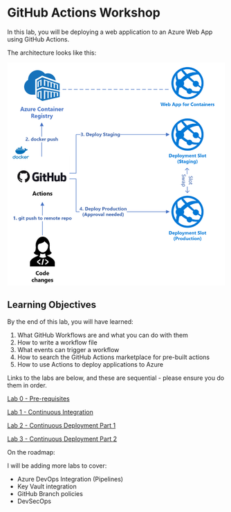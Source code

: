 # GitHub Actions Workshop

In this lab, you will be deploying a web application to an Azure Web App using GitHub Actions.

The architecture looks like this:

<img src="architecture.PNG">

## Learning Objectives

By the end of this lab, you will have learned:

1. What GitHub Workflows are and what you can do with them
1. How to write a workflow file
1. What events can trigger a workflow
1. How to search the GitHub Actions marketplace for pre-built actions
1. How to use Actions to deploy applications to Azure


Links to the labs are below, and these are sequential - please ensure you do them in order. 

[Lab 0 - Pre-requisites](docs/labs/lab.0/pre-reqs.md)

[Lab 1 - Continuous Integration](docs/labs/lab.1/lab.1.md)

[Lab 2 - Continuous Deployment Part 1](docs/labs/lab.2/lab.2.md)

[Lab 3 - Continuous Deployment Part 2](docs/labs/lab.3/lab.3.md)

On the roadmap:

I will be adding more labs to cover:

* Azure DevOps Integration (Pipelines)
* Key Vault integration
* GitHub Branch policies
* DevSecOps
